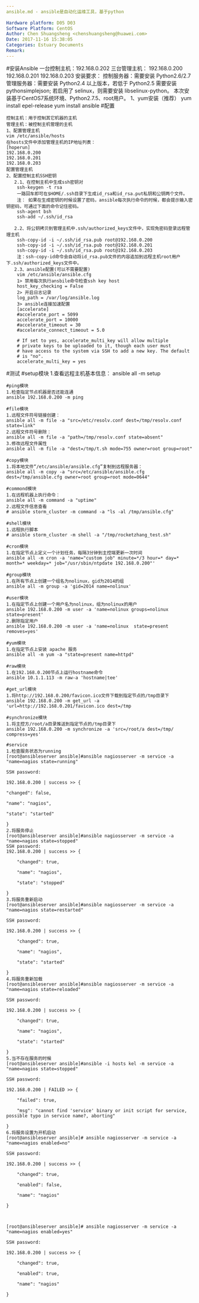 ```yaml
---
ansible.md - ansible是自动化运维工具，基于python
 
Hardware platform: D05 D03  
Software Platform: CentOS 
Author: Chen Shuangsheng <chenshuangsheng@huawei.com>  
Date: 2017-11-16 15:38:05  
Categories: Estuary Documents  
Remark:
---
```


#安装Ansible
	一台控制主机：192.168.0.202
	三台管理主机：
	    192.168.0.200
	    192.168.0.201
	    192.168.0.203
	安装要求：
	    控制服务器：需要安装 Python2.6/2.7
	    管理服务器：需要安装 Python2.4 以上版本，若低于 Python2.5 需要安装 pythonsimplejson; 若启用了 selinux，则需要安装 libselinux-python。
	本次安装基于CentOS7系统环境、Python2.7.5、root用户。
	1、yum安装（推荐）
		yum install epel-release
		yum install ansible
#配置

	控制主机：用于控制其它机器的主机
	管理主机：被控制主机管理的主机
	1、配置管理主机
	vim /etc/ansible/hosts
	在hosts文件中添加管理主机的IP地址列表：
	[hoperun]
	192.168.0.200
	192.168.0.201
	192.168.0.203
	配置管理主机
	2、配置控制主机SSH密钥
	   2.1、在控制主机中生成ssh密钥对
		ssh-keygen -t rsa
		一路回车即可在$HOME/.ssh目录下生成id_rsa和id_rsa.put私钥和公钥两个文件。
		注： 如果在生成密钥的时候设置了密码，ansible每次执行命令的时候，都会提示输入密钥密码，可通过下面的命令记住密码。
		ssh-agent bsh
		ssh-add ~/.ssh/id_rsa

	   2.2、将公钥拷贝到管理主机中.ssh/authorized_keys文件中，实现免密码登录远程管理主机
		ssh-copy-id -i ~/.ssh/id_rsa.pub root@192.168.0.200
		ssh-copy-id -i ~/.ssh/id_rsa.pub root@192.168.0.201
		ssh-copy-id -i ~/.ssh/id_rsa.pub root@192.168.0.203
		注：ssh-copy-id命令会自动将id_rsa.pub文件的内容追加到远程主机root用户下.ssh/authorized_keys文件中。
	   2.3、ansible配置(可以不需要配置)
		vim /etc/ansible/ansible.cfg
		1> 禁用每次执行ansbile命令检查ssh key host
		host_key_checking = False
		2> 开启日志记录
		log_path = /var/log/ansible.log
		3> ansible连接加速配置
		[accelerate]
		#accelerate_port = 5099
		accelerate_port = 10000 
		#accelerate_timeout = 30
		#accelerate_connect_timeout = 5.0

		# If set to yes, accelerate_multi_key will allow multiple
		# private keys to be uploaded to it, though each user must
		# have access to the system via SSH to add a new key. The default
		# is "no".
		accelerate_multi_key = yes

#测试
    #setup模块
  	1.查看远程主机基本信息：
	ansible all -m setup

    #ping模块
    1.检查指定节点机器是否还能连通
    ansible 192.168.0.200 -m ping

	#file模块
	1.远程文件符号链接创建：
	ansible all -m file -a "src=/etc/resolv.conf dest=/tmp/resolv.conf state=link"
	2.远程文件符号删除：
	ansible all -m file -a "path=/tmp/resolv.conf state=absent"
    3.修改远程文件属性
    ansible all -m file -a "dest=/tmp/t.sh mode=755 owner=root group=root"
    
	#copy模块
	1.将本地文件“/etc/ansible/ansible.cfg”复制到远程服务器：
	ansible all -m copy -a "src=/etc/ansible/ansible.cfg dest=/tmp/ansible.cfg owner=root group=root mode=0644"
    
	#commond模块
	1.在远程机器上执行命令：
	ansible all -m command -a "uptime"
	2.远程文件信息查看
    # ansible storm_cluster -m command -a "ls -al /tmp/ansible.cfg"
    
    #shell模块
    1.远程执行脚本
    # ansible storm_cluster -m shell -a "/tmp/rocketzhang_test.sh"
    
    #cron模块
    1.在指定节点上定义一个计划任务，每隔3分钟到主控端更新一次时间
    ansible all -m cron -a 'name="custom job" minute=*/3 hour=* day=* month=* weekday=* job="/usr/sbin/ntpdate 192.168.0.200"'
    
    #group模块
    1.在所有节点上创建一个组名为nolinux，gid为2014的组
    ansible all -m group -a 'gid=2014 name=nolinux'
    
    #user模块
    1.在指定节点上创建一个用户名为nolinux，组为nolinux的用户
    ansible 192.168.0.200 -m user -a 'name=nolinux groups=nolinux state=present'
    2.删除指定用户
    ansible 192.168.0.200 -m user -a 'name=nolinux  state=present removes=yes'

    #yum模块
    1.在指定节点上安装 apache 服务
    ansible all -m yum -a "state=present name=httpd"
    
    #raw模块
    1.在192.168.0.200节点上运行hostname命令
    ansible 10.1.1.113 -m raw-a 'hostname|tee'

    #get_url模块
    1.将http://192.168.0.200/favicon.ico文件下载到指定节点的/tmp目录下
    ansible 192.168.0.200 -m get_url -a 'url=http://192.168.0.201/favicon.ico dest=/tmp
    
    #synchronize模块
    1.将主控方/root/a目录推送到指定节点的/tmp目录下
    ansible 192.168.0.200 -m synchronize -a 'src=/root/a dest=/tmp/ compress=yes'
    
    #service 
    1.检查服务状态为running
    [root@ansibleserver ansible]#ansible nagiosserver -m service -a "name=nagios state=running"

    SSH password:

    192.168.0.200 | success >> {

    "changed": false,

    "name": "nagios",

    "state": "started"

    }
    2.将服务停止
    [root@ansibleserver ansible]#ansible nagiosserver -m service -a "name=nagios state=stopped"
    SSH password:
    192.168.0.200 | success >> {
    
        "changed": true,
    
        "name": "nagios",
    
        "state": "stopped"
    
    }
    3.将服务重新启动
    [root@ansibleserver ansible]#ansible nagiosserver -m service -a "name=nagios state=restarted"

    SSH password:
    
    192.168.0.200 | success >> {
    
        "changed": true,
    
        "name": "nagios",
    
        "state": "started"
    
    }
    4.将服务重新加载
    [root@ansibleserver ansible]#ansible nagiosserver -m service -a "name=nagios state=reloaded"

    SSH password:
    
    192.168.0.200 | success >> {
    
        "changed": true,
    
        "name": "nagios",
    
        "state": "started"
    
    }
    5.当不存在服务的时候
    [root@ansibleserver ansible]#ansible -i hosts kel -m service -a "name=nagios state=stopped"
    
    SSH password:
    
    192.168.0.200 | FAILED >> {
    
        "failed": true,
    
        "msg": "cannot find 'service' binary or init script for service,  possible typo in service name?, aborting"
    
    }
    6.将服务设置为开机启动
    [root@ansibleserver ansible]# ansible nagiosserver -m service -a "name=nagios enabled=no"

    SSH password:
    
    192.168.0.200 | success >> {
    
        "changed": true,
    
        "enabled": false,
    
        "name": "nagios"
    
    }
    
     
    
    [root@ansibleserver ansible]# ansible nagiosserver -m service -a "name=nagios enabled=yes"
    
    SSH password:
    
    192.168.0.200 | success >> {
    
        "changed": true,
    
        "enabled": true,
    
        "name": "nagios"
    
    }
    